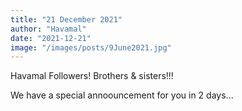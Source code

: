```yaml
---
title: "21 December 2021"
author: "Havamal"
date: "2021-12-21"
image: "/images/posts/9June2021.jpg"
---
```


Havamal Followers! Brothers & sisters!!!

We have a special annoouncement for you in 2 days...